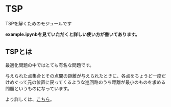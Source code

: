# TSP

TSPを解くためのモジュールです

**example.ipynbを見ていただくと詳しい使い方が書いてあります。**

## TSPとは

最適化問題の中ではとても有名な問題です。

与えられた点集合とその点間の距離が与えられたときに、各点をちょうど一度だけめぐって元の位置に戻ってくるような巡回路のうち距離が最小のものを求める問題というものになっています。

より詳しくは、[こちら](https://ja.wikipedia.org/wiki/%E5%B7%A1%E5%9B%9E%E3%82%BB%E3%83%BC%E3%83%AB%E3%82%B9%E3%83%9E%E3%83%B3%E5%95%8F%E9%A1%8C)。
